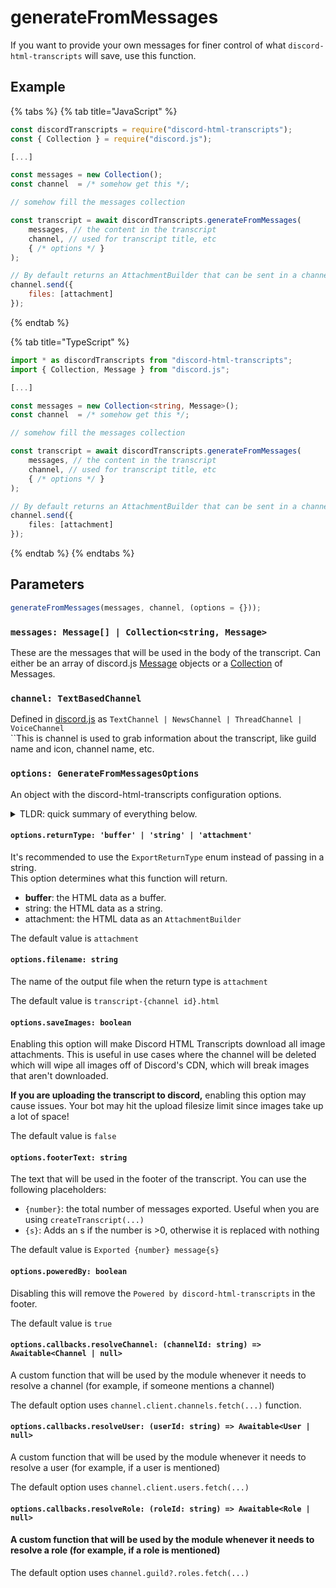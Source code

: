 # generateFromMessages

If you want to provide your own messages for finer control of what `discord-html-transcripts` will save, use this function.

## Example

{% tabs %}
{% tab title="JavaScript" %}

```javascript
const discordTranscripts = require("discord-html-transcripts");
const { Collection } = require("discord.js");

[...]

const messages = new Collection();
const channel  = /* somehow get this */;

// somehow fill the messages collection

const transcript = await discordTranscripts.generateFromMessages(
    messages, // the content in the transcript
    channel, // used for transcript title, etc
    { /* options */ }
);

// By default returns an AttachmentBuilder that can be sent in a channel.
channel.send({
    files: [attachment]
});
```

{% endtab %}

{% tab title="TypeScript" %}

```typescript
import * as discordTranscripts from "discord-html-transcripts";
import { Collection, Message } from "discord.js";

[...]

const messages = new Collection<string, Message>();
const channel  = /* somehow get this */;

// somehow fill the messages collection

const transcript = await discordTranscripts.generateFromMessages(
    messages, // the content in the transcript
    channel, // used for transcript title, etc
    { /* options */ }
);

// By default returns an AttachmentBuilder that can be sent in a channel.
channel.send({
    files: [attachment]
});
```

{% endtab %}
{% endtabs %}

## Parameters

```javascript
generateFromMessages(messages, channel, (options = {}));
```

### `messages: Message[] | Collection<string, Message>`

These are the messages that will be used in the body of the transcript. Can either be an array of discord.js [Message](https://discord.js.org/#/docs/discord.js/main/class/Message) objects or a [Collection](https://discord.js.org/#/docs/collection/main/class/Collection) of Messages.

### `channel: TextBasedChannel`

Defined in [discord.js](https://discord.js.org/#/docs/discord.js/main/typedef/GuildTextBasedChannel) as `TextChannel | NewsChannel | ThreadChannel | VoiceChannel`\
``This is channel is used to grab information about the transcript, like guild name and icon, channel name, etc.

### `options: GenerateFromMessagesOptions`

An object with the discord-html-transcripts configuration options.

<details>

<summary>TLDR: quick summary of everything below.</summary>

```javascript
const attachment = await discordTranscripts.createTranscript(channel, {
    returnType: 'attachment', // Valid options: 'buffer' | 'string' | 'attachment' Default: 'attachment' OR use the enum ExportReturnType
    filename: 'transcript.html', // Only valid with returnType is 'attachment'. Name of attachment.
    saveImages: false, // Download all images and include the image data in the HTML (allows viewing the image even after it has been deleted) (! WILL INCREASE FILE SIZE !)
    footerText: "Exported {number} message{s}", // Change text at footer, don't forget to put {number} to show how much messages got exported, and {s} for plural
    callbacks: {
      // register custom callbacks for the following:
      resolveChannel: (channelId: string) => Awaitable<Channel | null>,
      resolveUser: (userId: string) => Awaitable<User | null>,
      resolveRole: (roleId: string) => Awaitable<Role | null>
    },
    poweredBy: true // Whether to include the "Powered by discord-html-transcripts" footer
});
```

</details>

#### `options.returnType: 'buffer' | 'string' | 'attachment'`

It's recommended to use the `ExportReturnType` enum instead of passing in a string.\
This option determines what this function will return.&#x20;

- **buffer**: the HTML data as a buffer.
- string: the HTML data as a string.
- attachment: the HTML data as an `AttachmentBuilder`

The default value is `attachment`

#### `options.filename: string`

The name of the output file when the return type is `attachment`

The default value is `transcript-{channel id}.html`

#### `options.saveImages: boolean`

Enabling this option will make Discord HTML Transcripts download all image attachments. This is useful in use cases where the channel will be deleted which will wipe all images off of Discord's CDN, which will break images that aren't downloaded.

**If you are uploading the transcript to discord,** enabling this option may cause issues. Your bot may hit the upload filesize limit since images take up a lot of space!&#x20;

The default value is `false`

#### `options.footerText: string`

The text that will be used in the footer of the transcript. You can use the following placeholders:

- `{number}`: the total number of messages exported. Useful when you are using `createTranscript(...)`
- `{s}`: Adds an s if the number is >0, otherwise it is replaced with nothing

The default value is `Exported {number} message{s}`

#### `options.poweredBy: boolean`

Disabling this will remove the `Powered by discord-html-transcripts` in the footer.

The default value is `true`

#### `options.callbacks.resolveChannel: (channelId: string) => Awaitable<Channel | null>`

A custom function that will be used by the module whenever it needs to resolve a channel (for example, if someone mentions a channel)

The default option uses `channel.client.channels.fetch(...)` function.

#### `options.callbacks.resolveUser: (userId: string) => Awaitable<User | null>`

A custom function that will be used by the module whenever it needs to resolve a user (for example, if a user is mentioned)

The default option uses `channel.client.users.fetch(...)`

#### `options.callbacks.resolveRole: (roleId: string) => Awaitable<Role | null>`

#### A custom function that will be used by the module whenever it needs to resolve a role (for example, if a role is mentioned)

The default option uses `channel.guild?.roles.fetch(...)`
